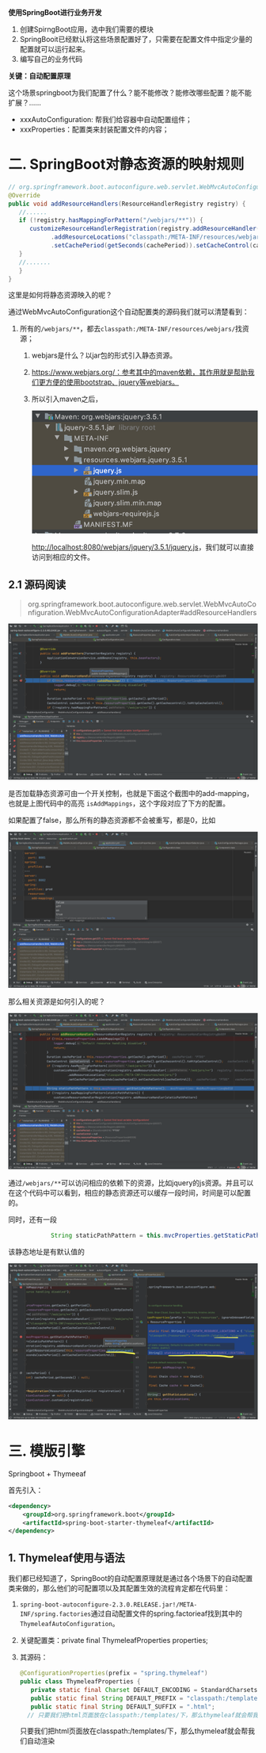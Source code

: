 **使用SpringBoot进行业务开发**

1. 创建SpirngBoot应用，选中我们需要的模块
2. SpringBooit已经默认将这些场景配置好了，只需要在配置文件中指定少量的配置就可以运行起来。
3. 编写自己的业务代码

**关键：自动配置原理**

这个场景springboot为我们配置了什么？能不能修改？能修改哪些配置？能不能扩展？……

- xxxAutoConfiguration: 帮我们给容器中自动配置组件；
- xxxProperties：配置类来封装配置文件的内容；

# 二. SpringBoot对静态资源的映射规则

```java
// org.springframework.boot.autoconfigure.web.servlet.WebMvcAutoConfiguration.WebMvcAutoConfigurationAdapter#addResourceHandlers
@Override
public void addResourceHandlers(ResourceHandlerRegistry registry) {
   //......
   if (!registry.hasMappingForPattern("/webjars/**")) {
      customizeResourceHandlerRegistration(registry.addResourceHandler("/webjars/**")
            .addResourceLocations("classpath:/META-INF/resources/webjars/")
            .setCachePeriod(getSeconds(cachePeriod)).setCacheControl(cacheControl));
   }
   //.......
   }
}
```

这里是如何将静态资源映入的呢？

通过WebMvcAutoConfiguration这个自动配置类的源码我们就可以清楚看到：

1. 所有的`/webjars/**`，都去`classpath:/META-INF/resources/webjars/`找资源；

   1. webjars是什么？以jar包的形式引入静态资源。

   2. https://www.webjars.org/：参考其中的maven依赖，其作用就是帮助我们更方便的使用bootstrap、jquery等webjars。

   3. 所以引入maven之后，

      ![](images/08-3/webjar.png)

      [http://localhost:8080/webjars/jquery/3.5.1/jquery.js](http://localhost:8080/webjars/jquery/3.5.1/jquery.js)，我们就可以直接访问到相应的文件。





## 2.1 源码阅读

> org.springframework.boot.autoconfigure.web.servlet.WebMvcAutoConfiguration.WebMvcAutoConfigurationAdapter#addResourceHandlers

![截屏2021-02-23 下午1.20.10](/images/08-3/12010.png)

是否加载静态资源可由一个开关控制，也就是下面这个截图中的add-mapping，也就是上图代码中的高亮 `isAddMappings`，这个字段对应了下方的配置。

如果配置了false，那么所有的静态资源都不会被重写，都是0，比如

![截屏2021-02-23 下午1.19.54](images/08-3/11954.png)

那么相关资源是如何引入的呢？

![](images/08-3/5.png)

通过`/webjars/**`可以访问相应的依赖下的资源，比如jquery的js资源。并且可以在这个代码中可以看到，相应的静态资源还可以缓存一段时间，时间是可以配置的。

同时，还有一段

```java
			String staticPathPattern = this.mvcProperties.getStaticPathPattern();
```

该静态地址是有默认值的

![](images/08-3/14610.png)



# 三. 模版引擎

Springboot + Thymeeaf

首先引入：

```xml
<dependency>
	<groupId>org.springframework.boot</groupId>
	<artifactId>spring-boot-starter-thymeleaf</artifactId>
</dependency>
```

## 1. Thymeleaf使用与语法

我们都已经知道了，SpringBoot的自动配置原理就是通过各个场景下的自动配置类来做的，那么他们的可配置项以及其配置生效的流程肯定都在代码里：

1. `spring-boot-autoconfigure-2.3.0.RELEASE.jar!/META-INF/spring.factories`通过自动配置文件的spring.factorieaf找到其中的`ThymeleafAutoConfiguration`。

2. 关键配置类：private final ThymeleafProperties properties;

3. 其源码：

   ```Java
   @ConfigurationProperties(prefix = "spring.thymeleaf")
   public class ThymeleafProperties {
      private static final Charset DEFAULT_ENCODING = StandardCharsets.UTF_8;
      public static final String DEFAULT_PREFIX = "classpath:/templates/";
      public static final String DEFAULT_SUFFIX = ".html";
     // 只要我们把html页面放在classpath:/templates/下，那么thymeleaf就会帮我们自动渲染
   ```

   只要我们把html页面放在classpath:/templates/下，那么thymeleaf就会帮我们自动渲染



